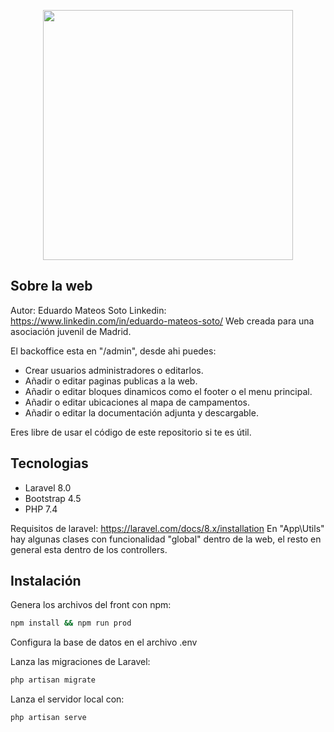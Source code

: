 <p align="center"><a href="https://laravel.com" target="_blank"><img src="https://raw.githubusercontent.com/laravel/art/master/logo-lockup/5%20SVG/2%20CMYK/1%20Full%20Color/laravel-logolockup-cmyk-red.svg" width="400"></a></p>

## Sobre la web

Autor: Eduardo Mateos Soto
Linkedin: https://www.linkedin.com/in/eduardo-mateos-soto/
Web creada para una asociación juvenil de Madrid. 

El backoffice esta en "/admin", desde ahi puedes:
- Crear usuarios administradores o editarlos.
- Añadir o editar paginas publicas a la web.
- Añadir o editar bloques dinamicos como el footer o el menu principal.
- Añadir o editar ubicaciones al mapa de campamentos.
- Añadir o editar la documentación adjunta y descargable.

Eres libre de usar el código de este repositorio si te es útil.

## Tecnologias

- Laravel 8.0
- Bootstrap 4.5
- PHP 7.4

Requisitos de laravel: https://laravel.com/docs/8.x/installation
En "App\Utils" hay algunas clases con funcionalidad "global" dentro de la web, el resto en general esta dentro de los controllers.

## Instalación

Genera los archivos del front con npm:
```sh
npm install && npm run prod
```

Configura la base de datos en el archivo .env

Lanza las migraciones de Laravel:
```sh
php artisan migrate
```

Lanza el servidor local con:
```sh
php artisan serve
```

